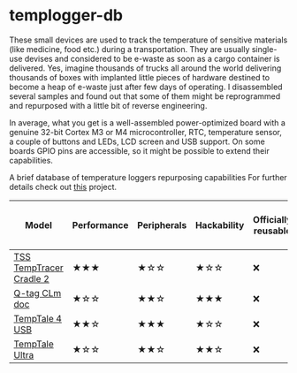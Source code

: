 # templogger-db

These small devices are used to track the temperature of sensitive materials (like medicine, food etc.) during a transportation. They are usually single-use devises and considered to be e-waste as soon as a cargo container is delivered. Yes, imagine thousands of trucks all around the world delivering thousands of boxes with implanted little pieces of hardware destined to become a heap of e-waste just after few days of operating. I disassembled several samples and found out that some of them might be reprogrammed and repurposed with a little bit of reverse engineering.

In average, what you get is a well-assembled power-optimized board with a genuine 32-bit Cortex M3 or M4 microcontroller, RTC, temperature sensor, a couple of buttons and LEDs, LCD screen and USB support. On some boards GPIO pins are accessible, so it might be possible to extend their capabilities. 

A brief database of temperature loggers repurposing capabilities
For further details check out [this](https://hackaday.io/project/191592-arm-devboard-from-a-used-up-temperature-logger) project.

| Model | Performance | Peripherals | Hackability | Officially reusable | Could be used as a devboard | MCU | LCD | External Flash | External EEPROM | Plastic Case | Battery | What else could be salvaged |
| --- | --- | --- | --- | --- | --- | --- | --- | --- | --- | --- | --- | --- |
| [TSS TempTracer Cradle 2](https://tss.se/wp-content/uploads/2018/12/TSS-TempTracer-Cradle-2_PRD_TDS_005-Ver-A.pdf) | ★★★ | ★☆☆ | ★☆☆ | ❌ | Probably | [ATSAM4S16](https://www.microchip.com/en-us/product/atsam4s16b) | ❌ | ❌ | ❌ | Reusable | Coin cell | ❌ |
| [Q-tag CLm doc](https://www.berlinger.com/fileadmin/user_upload/temperature_monitoring/2_Solutions/Q-tag_CLm_doc/105_Technical_Specification_CLm_doc.pdf) | ★☆☆ | ★★☆ | ★★★ | ❌ | ✓ | [STM32L152RCT6A](https://eu.mouser.com/datasheet/2/389/stm32l151qc-1851375.pdf) | ✓ | ❌ | ❌ | Reusable | Coin cell | ❌ |
| [ TempTale 4 USB](https://www.sensitech.com/en/media/T83001870_TT4_USB_MA_RevD_tcm878-133706.pdf) | ★★☆ | ★★★ | ★☆☆ | ❌ | Probably | [ATSAM4S4B](https://www.microchip.com/en-us/product/atsam4s4b) | ✓ | ATMLH414 | Winbond25x40 | Reusable | Lithium ER14250 | ❌ |
| [TempTale Ultra](https://www.sensitech.com/en/media/TTUItra_LS_060820_Web_tcm878-133104.pdf) | ★☆☆ | ★★☆ | ★★☆ | ❌ | ✓ | [STM32L152RCT6A](https://eu.mouser.com/datasheet/2/389/stm32l151qc-1851375.pdf) | ✓ | ❌ | Winbond25x40 | Reusable | Lithium coin cell | ❌ |
